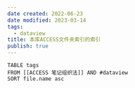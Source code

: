 ```yaml
---
date created: 2022-06-23
date modified: 2023-03-14
tags:
  - dataview
title: 本库ACCESS文件夹索引的索引
publish: true
---
```

```dataview
TABLE tags
FROM [[ACCESS 笔记组织法]] AND #dataview
SORT file.name asc
```
